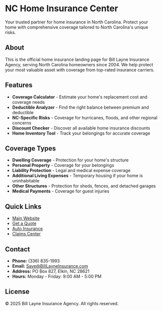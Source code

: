 # NC Home Insurance Center

Your trusted partner for home insurance in North Carolina. Protect your home with comprehensive coverage tailored to North Carolina's unique risks.

## About

This is the official home insurance landing page for Bill Layne Insurance Agency, serving North Carolina homeowners since 2004. We help protect your most valuable asset with coverage from top-rated insurance carriers.

## Features

- **Coverage Calculator** - Estimate your home's replacement cost and coverage needs
- **Deductible Analyzer** - Find the right balance between premium and deductible
- **NC-Specific Risks** - Coverage for hurricanes, floods, and other regional concerns
- **Discount Checker** - Discover all available home insurance discounts
- **Home Inventory Tool** - Track your belongings for accurate coverage

## Coverage Types

- **Dwelling Coverage** - Protection for your home's structure
- **Personal Property** - Coverage for your belongings
- **Liability Protection** - Legal and medical expense coverage
- **Additional Living Expenses** - Temporary housing if your home is uninhabitable
- **Other Structures** - Protection for sheds, fences, and detached garages
- **Medical Payments** - Coverage for guest injuries

## Quick Links

- [Main Website](https://billlayneinsurance.com/)
- [Get a Quote](https://billlayneinsurance.com/home-quote.html)
- [Auto Insurance](https://billlayne.github.io/Auto-Insurance-Center/)
- [Claims Center](https://billlayne.github.io/NC-Insurance-Claims-Center.github.io/)

## Contact

- **Phone:** (336) 835-1993
- **Email:** Save@BillLayneInsurance.com
- **Address:** PO Box 827, Elkin, NC 28621
- **Hours:** Monday - Friday: 9:00 AM - 5:00 PM

## License

© 2025 Bill Layne Insurance Agency. All rights reserved.